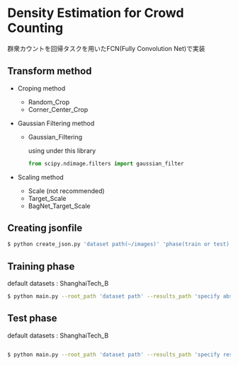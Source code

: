 # Density Estimation for Crowd Counting

群衆カウントを回帰タスクを用いたFCN(Fully Convolution Net)で実装

## Transform method

* Croping method
    * Random_Crop
    * Corner_Center_Crop

* Gaussian Filtering method
    * Gaussian_Filtering
    
        using under this library
        ```python
        from scipy.ndimage.filters import gaussian_filter
        ```

* Scaling method
    * Scale (not recommended)
    * Target_Scale
    * BagNet_Target_Scale

## Creating jsonfile

```bash
$ python create_json.py 'dataset path(~/images)' 'phase(train or test)'
```

## Training phase
default datasets : ShanghaiTech_B

```bash
$ python main.py --root_path 'dataset path' --results_path 'specify abs path' --phase train
```

## Test phase
default datasets : ShanghaiTech_B

```bash

$ python main.py --root_path 'dataset path' --results_path 'specify results path' --load_weight True --model_path 'saved model path' --phase test
```
